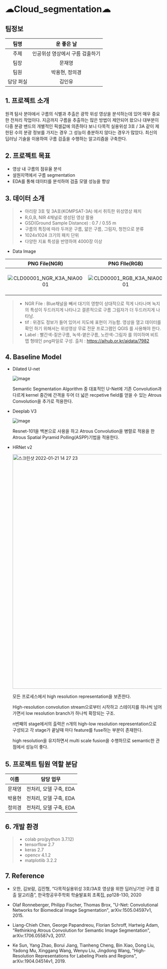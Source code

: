 # ☁Cloud_segmentation☁

## 팀정보

|팀명|운 좋은 날|
|:----:|:---------:|
|주제|인공위성 영상에서 구름 검출하기 |
|팀장|문재영|
|팀원|박용현, 정의경|
|담당 퍼실|김인유|


## 1. 프로젝트 소개

원격 탐사 분야에서 구름의 식별과 추출은 광학 위성 영상을 분석하는데 있어 매우 중요한 전처리 작업이다. 지금까지 구름을 추출하는 많은 방법이 제안되어 왔으나 대부분이 다중 분광 밴드의 개별적인 픽셀값에 의존하다 보니 다목적 실용위성 3호 / 3A 같이 제한된 수의 분광 정보를 가지는 경우 그 성능이 충분하지 않다는 경우가 많았다. 최신의 딥러닝 기술을 이용하여 구름 검출을 수행하는 알고리즘을 구축한다.


## 2. 프로젝트 목표

- 영상 내 구름의 점유율 분석
- 설원지역에서 구름 segmentation
- EDA를 통해 데이터를 분석하여 검출 모델 성능을 향상


## 3. 데이터 소개

> - 아리랑 3호 및 3A호(KOMPSAT-3A) 에서 취득한 위성영상 패치
> - R,G,B, NIR 4채널로 생성된 영상 활용
> - GSD(Ground Sample Distance) : 0.7 / 0.55 m
> - 구름의 특징에 따라 두꺼운 구름, 얇은 구름, 그림자, 청천으로 분류
> - 1024x1024 크기의 패치 단위
> - 다양한 지표 특성을 반영하여 4000장 이상


- Data Image

|PNG File(NGR)|PNG FIle(RGB)|tif File|PNG FIle(Label)|
|:----:|:---------:|:----:|:----:|
|![CLD00001_NGR_K3A_NIA0001](https://user-images.githubusercontent.com/66707865/150467296-72ed74e0-8eab-40f1-b52d-ace2ca7b9b0e.png)|![CLD00001_RGB_K3A_NIA0001](https://user-images.githubusercontent.com/66707865/150467306-ebcecdca-7f2b-403a-b34e-2b67a112ebe7.png)|![2022-01-21 13 54 50](https://user-images.githubusercontent.com/66707865/150468446-12effd76-ea6e-4dfd-b493-1871bc3caced.jpg)|![CLD00001_MS4_K3A_NIA0001_label](https://user-images.githubusercontent.com/66707865/150469172-5a04ed35-10be-4016-b8c3-be17437509ec.png)|

> - NGR File : Blue채널을 빼서 대기의 영향이 상대적으로 적게 나타나며 녹지의 특성이 두드러지게 나타나고 결론적으로 구름 그림자가 더 두드러지게 나타남.
> - tif : 위경도 정보가 들어 있어서 지도에 표현이 가능함. 영상을 열고 데이터를 확인 하기 위해서는 위성영상 무료 전문 프로그램인 QGIS 를 사용해야 한다.
> - Label : 빨간색-짙은구름, 녹색-옅은구름, 노란색-그림자 를 의미하며 비트맵 형태인 png파일로 구성.
> 출처 : https://aihub.or.kr/aidata/7982


## 4. Baseline Model

- Dilated U-net

  ![image](https://user-images.githubusercontent.com/66707865/150466007-415f7e51-bbca-4365-a6c4-c4022c727ed8.png)
  
  Semantic Segmentation Algorithm 중 대표적인 U-Net에 기존 Convolution과 다르게 kernel 중간에 간격을 두어 더 넓은 recpetive field를 얻을 수 있는 Atrous Convolution을 추가로 적용한다.  
  
- Deeplab V3

  ![image](https://user-images.githubusercontent.com/90362552/150472271-d557395d-821d-4b64-95d5-99ea5ddc37c5.png)

  Resnet-101을 백본으로 사용을 하고 Atrous Convolution을
  병렬로 적용을 한 Atrous Spatial Pyramid Polling(ASPP)기법을 적용한다.

- HRNet v2

  <img width="754" alt="스크린샷 2022-01-21 14 27 23" src="https://user-images.githubusercontent.com/90365512/150471129-d2b876d0-df1b-40a2-a7e1-fb24981ea98d.png">

  모든 프로세스에서 high resolution representation을 보존한다.
  
  High-resolution convolution stream으로부터 시작하고 스테이지를 하나씩 넘어가면서 low resolution branch가 하나씩 확장되는 구조.
  
  n번째의 stage에서의 출력은 n개의 high-low resolution representation으로 구성되고 각 stage가 끝날때 마다 feature를 fuse하는 부분이 존재한다.
  
  high resolution을 유지하면서 multi scale fusion을 수행하므로 semantic한 관점에서 성능이 좋다.
  
  

## 5. 프로젝트 팀원 역할 분담

|이름| 담당 업무 |
|:----:|:---------:|
|문재영| 전처리, 모델 구축, EDA|
|박용현| 전처리, 모델 구축, EDA|
|정의경| 전처리, 모델 구축, EDA|

## 6. 개발 환경

> - colab pro(python 3.7.12)
> - tensorflow 2.7
> - keras 2.7
> - opencv 4.1.2
> - matplotlib 3.2.2

## 7. Reference

- 오한, 김보람, 김진형, “다목적실용위성 3호/3A호 영상을 위한 딥러닝기반 구름 검출 알고리즘”, 한국항공우주학회 학술발표회 초록집, pp128-130, 2020

- Olaf Ronneberger, Philipp Fischer, Thomas Brox, "U-Net: Convolutional Networks for Biomedical Image Segmentation",  arXiv:1505.04597v1, 2015.

- Liang-Chieh Chen, George Papandreou, Florian Schroff, Hartwig Adam, "Rethinking Atrous Convolution for Semantic Image Segmentation", arXiv:1706.05587v3, 2017.

- Ke Sun, Yang Zhao, Borui Jiang, Tianheng Cheng, Bin Xiao, Dong Liu, Yadong Mu, Xinggang Wang, Wenyu Liu, Jingdong Wang, "High-Resolution Representations for Labeling Pixels and Regions", arXiv:1904.04514v1, 2019.



